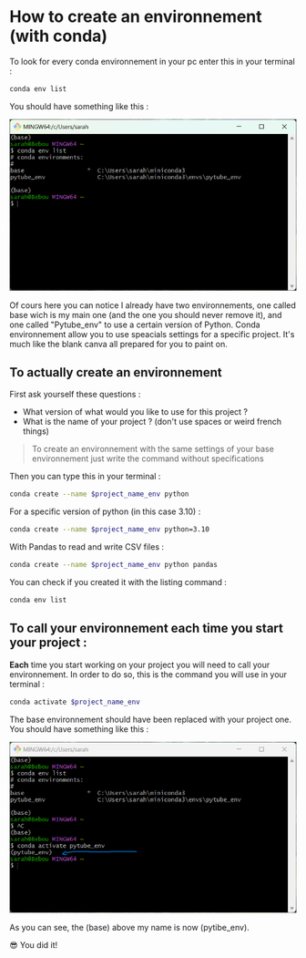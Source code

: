 # How to create an environnement (with conda)

To look for every conda environnement in your pc enter this in your terminal :
```sh
conda env list
```
You should have something like this :

![Git Bash](./img/conda_env_list.png)

Of cours here you can notice I already have two environnements, one called base wich is my main one (and the one you should never remove it), and one called "Pytube_env" to use a certain version of Python. Conda environnement allow you to use speacials settings for a specific project. It's much like the blank canva all prepared for you to paint on. 

## To actually create an environnement 

First ask yourself these questions : 
* What version of what would you like to use for this project ?
* What is the name of your project ? (don't use spaces or weird french things)

> To create an environnement with the same settings of your base environnement just write the command without specifications

Then you can type this in your terminal :

```sh
conda create --name $project_name_env python 
```
For a specific version of python (in this case 3.10) :

```sh
conda create --name $project_name_env python=3.10
```
With Pandas to read and write CSV files : 

```sh
conda create --name $project_name_env python pandas
```
You can check if you created it with the listing command :
```sh
conda env list
```

## To call your environnement **each** time you start your project : 

**Each** time you start working on your project you will need to call your environnement. In order to do so, this is the command you will use in your terminal :

```sh
conda activate $project_name_env 
```

The base environnement should have been replaced with your project one. You should have something like this :

![Git Bash](./img/conda_env_project.png)

As you can see, the (base) above my name is now (pytibe_env). 

:sunglasses: You did it!